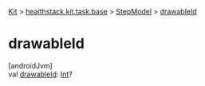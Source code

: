 
[Kit](../../../kit.html) > [healthstack.kit.task.base](../index.html) > [StepModel](index.html) > [drawableId](drawable-id.html)



# drawableId



[androidJvm]\
val [drawableId](drawable-id.html): [Int](https://kotlinlang.org/api/latest/jvm/stdlib/kotlin/-int/index.html)?




